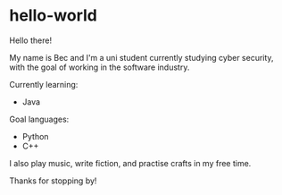 # hello-world

Hello there!

My name is Bec and I'm a uni student currently studying cyber security, with the goal of working in the software industry. 

Currently learning:
- Java

Goal languages:
- Python
- C++

I also play music, write fiction, and practise crafts in my free time. 

Thanks for stopping by!
